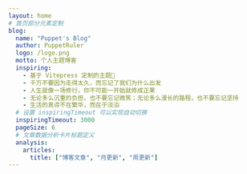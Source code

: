 ```yaml
---
layout: home
# 首页部分元素定制
blog:
  name: "Puppet's Blog"
  author: PuppetRuler
  logo: /logo.png
  motto: 个人主题博客
  inspiring:
    - 基于 Vitepress 定制的主题🎨
    - 千万不要因为走得太久，而忘记了我们为什么出发
    - 人生就像一场修行，你不可能一开始就修成正果
    - 无论多么沉重的负担，也不要忘记微笑；无论多么漫长的路程，也不要忘记坚持
    - 生活的真谛不在繁华，而在于淡泊
  # 设置 inspiringTimeout 可以实现自动切换
  inspiringTimeout: 3000
  pageSize: 6
  # 文章数据分析卡片标题定义
  analysis:
    articles:
      title: ["博客文章", "月更新", "周更新"]
---
```

